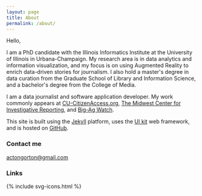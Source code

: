 ```yaml
---
layout: page
title: About
permalink: /about/
---
```


Hello,

I am a PhD candidate with the Illinois Informatics Institute at the University of Illinois in Urbana-Champaign. My research area is in data analytics and information visualization, and my focus is on using Augmented Reality to enrich data-driven stories for journalism. I also hold a master's degree in data curation from the Graduate School of Library and Information Science, and a bachelor's degree from the College of Media.

I am a data journalist and software application developer. My work commonly appears at [CU-CitizenAccess.org](http://cu-citizenaccess.org), [The Midwest Center for Investigative Reporting](http://investigatemidwest.org), and [Big-Ag Watch](http://bigagwatch.org).

This site is built using the [Jekyll](https://jekyllrb.com/) platform, uses the [UI kit](http://getuikit.com/) web framework, and is hosted on [GitHub](https://github.com/). 

### Contact me

[actongorton@gmail.com](mailto:actongorton@gmail.com)

### Links
{% include svg-icons.html %}
